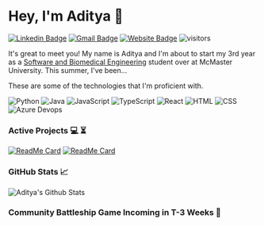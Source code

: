 # Hey, I'm Aditya :wave: 

[![Linkedin Badge](https://img.shields.io/badge/-adityasharma6-blue?style=flat-square&logo=Linkedin&logoColor=white&link=https://www.linkedin.com/in/adityasharma6/)](https://www.linkedin.com/in/adityasharma6/)
[![Gmail Badge](https://img.shields.io/badge/-shara24@mcmaster.ca-brown?style=flat&logo=Gmail&logoColor=white&link=mailto:shara24@mcmaster.ca)](mailto:shara24@mcmaster.ca)
[![Website Badge](https://img.shields.io/badge/-adityasharma6.github.io-black?style=flat&logo=Bing&logoColor=white&link=https://adityasharma6.github.io/)](mailto:shara24@mcmaster.ca)
![visitors](https://visitor-badge.laobi.icu/badge?page_id=AdityaSharma6.AdityaSharma6)


It's great to meet you! My name is Aditya and I'm about to start my 3rd year as a [Software and Biomedical Engineering](https://academiccalendars.romcmaster.ca/preview_program.php?catoid=38&poid=20892) student over at McMaster University. This summer, I've been... 

These are some of the technologies that I'm proficient with. 

![Python](https://img.shields.io/badge/-Python-black?style=flat&logo=Python)
![Java](https://img.shields.io/badge/-Java-black?style=flat&logo=Java&logoColor=red)
![JavaScript](https://img.shields.io/badge/-JavaScript-black?style=flat&logo=JavaScript)
![TypeScript](https://img.shields.io/badge/-TypeScript-blue?style=flat&logo=TypeScript)
![React](https://img.shields.io/badge/-React-black?style=flat&logo=React)
![HTML](https://img.shields.io/badge/-HTML5-orange?style=flat&logo=HTML5&logoColor=white)
![CSS](https://img.shields.io/badge/-CSS3-purple?style=flat&logo=CSS3)
![Azure Devops](https://img.shields.io/badge/-Azure_Devops-blue?style=flat&logo=azureDevops)


### Active Projects :computer: :hourglass_flowing_sand:
[![ReadMe Card](https://github-readme-stats.vercel.app/api/pin/?username=vaenthan18&repo=Glide)](https://github.com/vaenthan18/Glide)
[![ReadMe Card](https://github-readme-stats.vercel.app/api/pin/?username=AdityaSharma6&repo=AdityaSharma6.github.io)](https://github.com/AdityaSharma6/AdityaSharma6.github.io)

### GitHub Stats :chart_with_upwards_trend:
![Aditya's Github Stats](https://github-readme-stats.vercel.app/api?username=AdityaSharma6&show_icons=true&title_color=fff&icon_color=79ff97&text_color=9f9f9f&bg_color=151515)

### Community Battleship Game Incoming in T-3 Weeks :rocket:
<!--
This summer, I've been working as a ___ at ____ where I contributed to the _____.
**AdityaSharma6/AdityaSharma6** is a ✨ _special_ ✨ repository because its `README.md` (this file) appears on your GitHub profile.

Here are some ideas to get you started:

- 🔭 I’m currently working on ...
- 🌱 I’m currently learning ...
- 👯 I’m looking to collaborate on ...
- 🤔 I’m looking for help with ...
- 💬 Ask me about ...
- 📫 How to reach me: ...
- 😄 Pronouns: ...
- ⚡ Fun fact: ...

![Aditya's Github Stats](https://github-readme-stats.vercel.app/api?username=AdityaSharma6&show_icons=true&title_color=fff&icon_color=79ff97&text_color=9f9f9f&bg_color=151515)

### Technologies
<img height="40" src="https://raw.githubusercontent.com/github/explore/80688e429a7d4ef2fca1e82350fe8e3517d3494d/topics/python/python.png">
<code><img height="40" src="https://raw.githubusercontent.com/github/explore/80688e429a7d4ef2fca1e82350fe8e3517d3494d/topics/azure/azure.png"></code>
<code><img height="40" src="https://raw.githubusercontent.com/github/explore/80688e429a7d4ef2fca1e82350fe8e3517d3494d/topics/typescript/typescript.png"></code>

<code><img height="20" src="https://raw.githubusercontent.com/github/explore/80688e429a7d4ef2fca1e82350fe8e3517d3494d/topics/html/html.png"></code>
<code><img height="20" src="https://raw.githubusercontent.com/github/explore/80688e429a7d4ef2fca1e82350fe8e3517d3494d/topics/css/css.png"></code>

<code><img height="20" src="https://raw.githubusercontent.com/github/explore/80688e429a7d4ef2fca1e82350fe8e3517d3494d/topics/bash/bash.png"></code>

<code><img height="20" src="https://raw.githubusercontent.com/github/explore/80688e429a7d4ef2fca1e82350fe8e3517d3494d/topics/scikit-learn/scikit-learn.png"></code>

-->
